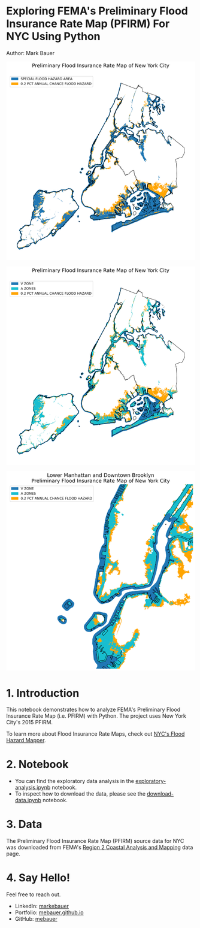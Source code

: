 # Exploring FEMA's Preliminary Flood Insurance Rate Map (PFIRM) For NYC Using Python

Author: Mark Bauer

![pfirm-nyc-map.png](figures/pfirm-nyc-map.png)

![pfirm-nyc-map.png](figures/pfirm-zones.png)

![pfirm-nyc-map.png](figures/manhattan-brooklyn-map.png)

# 1. Introduction
This notebook demonstrates how to analyze FEMA's Preliminary Flood Insurance Rate Map (i.e. PFIRM) with Python. The project uses New York City's 2015 PFIRM.

To learn more about Flood Insurance Rate Maps, check out [NYC's Flood Hazard Mapper](https://dcp.maps.arcgis.com/apps/webappviewer/index.html?id=1c37d271fba14163bbb520517153d6d5).

# 2. Notebook 
- You can find the exploratory data analysis in the [exploratory-analysis.ipynb](https://github.com/mebauer/nyc-floodzone-analysis/blob/master/exploratory-analysis.ipynb) notebook.
- To inspect how to download the data, please see the [download-data.ipynb](https://github.com/mebauer/nyc-floodzone-analysis/blob/master/download-data.ipynb) notebook.

# 3. Data
The Preliminary Flood Insurance Rate Map (PFIRM) source data for NYC was downloaded from FEMA's [Region 2 Coastal Analysis and Mapping](https://r2-coastal-fema.hub.arcgis.com/pages/preliminary-flood-map-data) data page.

# 4. Say Hello!
Feel free to reach out.
- LinkedIn: [markebauer](https://www.linkedin.com/in/markebauer/)   
- Portfolio: [mebauer.github.io](https://mebauer.github.io/)
- GitHub: [mebauer](https://github.com/mebauer)